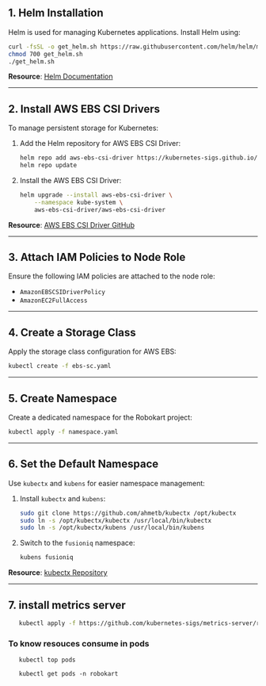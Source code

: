 ## 1. Helm Installation
Helm is used for managing Kubernetes applications. Install Helm using:
```sh
curl -fsSL -o get_helm.sh https://raw.githubusercontent.com/helm/helm/main/scripts/get-helm-3
chmod 700 get_helm.sh
./get_helm.sh
```
**Resource**: [Helm Documentation](https://helm.sh/docs/intro/install/)

---

## 2. Install AWS EBS CSI Drivers
To manage persistent storage for Kubernetes:
1. Add the Helm repository for AWS EBS CSI Driver:
   ```sh
   helm repo add aws-ebs-csi-driver https://kubernetes-sigs.github.io/aws-ebs-csi-driver
   helm repo update
   ```
2. Install the AWS EBS CSI Driver:
   ```sh
   helm upgrade --install aws-ebs-csi-driver \
       --namespace kube-system \
       aws-ebs-csi-driver/aws-ebs-csi-driver
   ```
**Resource**: [AWS EBS CSI Driver GitHub](https://github.com/kubernetes-sigs/aws-ebs-csi-driver/blob/master/docs/install.md)

---

## 3. Attach IAM Policies to Node Role
Ensure the following IAM policies are attached to the node role:
- `AmazonEBSCSIDriverPolicy`
- `AmazonEC2FullAccess`

---

## 4. Create a Storage Class
Apply the storage class configuration for AWS EBS:
```sh
kubectl create -f ebs-sc.yaml
```

---

## 5. Create Namespace
Create a dedicated namespace for the Robokart project:
```sh
kubectl apply -f namespace.yaml
```

---

## 6. Set the Default Namespace
Use `kubectx` and `kubens` for easier namespace management:
1. Install `kubectx` and `kubens`:
   ```sh
   sudo git clone https://github.com/ahmetb/kubectx /opt/kubectx
   sudo ln -s /opt/kubectx/kubectx /usr/local/bin/kubectx
   sudo ln -s /opt/kubectx/kubens /usr/local/bin/kubens
   ```
2. Switch to the `fusioniq` namespace:
   ```sh
   kubens fusioniq
   ```
**Resource**: [kubectx Repository](https://github.com/ahmetb/kubectx)

---

## 7.  install metrics server
```sh 
   kubectl apply -f https://github.com/kubernetes-sigs/metrics-server/releases/latest/download/components.yaml
```
### To know resouces consume in pods
```
   kubectl top pods
```
```
   kubectl get pods -n robokart
```


